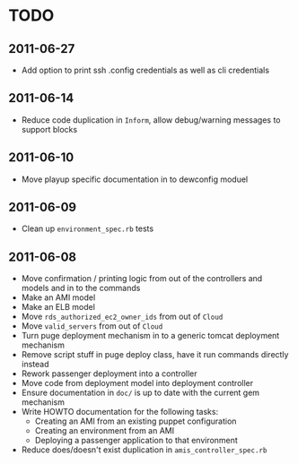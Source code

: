 # TODO

## 2011-06-27

 * Add option to print ssh .config credentials as well as cli credentials

## 2011-06-14

* Reduce code duplication in `Inform`, allow debug/warning messages to support blocks

## 2011-06-10

* Move playup specific documentation in to dewconfig moduel

## 2011-06-09

* Clean up `environment_spec.rb` tests

## 2011-06-08

* Move confirmation / printing logic from out of the controllers and models and in to the commands
* Make an AMI model
* Make an ELB model
* Move `rds_authorized_ec2_owner_ids` from out of `Cloud`
* Move `valid_servers` from out of `Cloud`
* Turn puge deployment mechanism in to a generic tomcat deployment mechanism
* Remove script stuff in puge deploy class, have it run commands directly instead
* Rework passenger deployment into a controller
* Move code from deployment model into deployment controller
* Ensure documentation in `doc/` is up to date with the current gem mechanism
* Write HOWTO documentation for the following tasks:
  * Creating an AMI from an existing puppet configuration
  * Creating an environment from an AMI
  * Deploying a passenger application to that environment
* Reduce does/doesn't exist duplication in `amis_controller_spec.rb`
